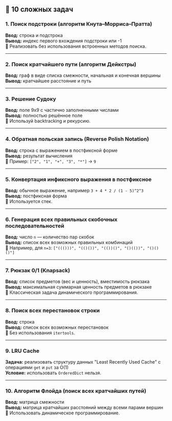 ## 🧠 10 сложных задач

### 1. Поиск подстроки (алгоритм Кнута–Морриса–Пратта)  
**Ввод:** строка и подстрока  
**Вывод:** индекс первого вхождения подстроки или -1  
📌 Реализовать без использования встроенных методов поиска.

---

### 2. Поиск кратчайшего пути (алгоритм Дейкстры)  
**Ввод:** граф в виде списка смежности, начальная и конечная вершины  
**Вывод:** кратчайшее расстояние и путь

---

### 3. Решение Судоку  
**Ввод:** поле 9x9 с частично заполненными числами  
**Вывод:** полностью решённое поле  
📌 Используй backtracking и рекурсию.

---

### 4. Обратная польская запись (Reverse Polish Notation)  
**Ввод:** строка с выражением в постфиксной форме  
**Вывод:** результат вычисления  
📌 Пример: `["2", "1", "+", "3", "*"]` → `9`

---

### 5. Конвертация инфиксного выражения в постфиксное  
**Ввод:** обычное выражение, например `3 + 4 * 2 / (1 - 5)^2^3`  
**Вывод:** постфиксная форма  
📌 Используется стек.

---

### 6. Генерация всех правильных скобочных последовательностей  
**Ввод:** число `n` — количество пар скобок  
**Вывод:** список всех возможных правильных комбинаций  
📌 Например, для `n=3`: `["((()))", "(()())", "(())()", "()(())", "()()()"]`

---

### 7. Рюкзак 0/1 (Knapsack)  
**Ввод:** список предметов (вес и ценность), вместимость рюкзака  
**Вывод:** максимальная суммарная ценность предметов в рюкзаке  
📌 Классическая задача динамического программирования.

---

### 8. Поиск всех перестановок строки  
**Ввод:** строка  
**Вывод:** список всех возможных перестановок  
📌 Без использования `itertools`.

---

### 9. LRU Cache  
**Задача:** реализовать структуру данных "Least Recently Used Cache" с операциями `get` и `put` за O(1)  
**Условие:** использовать `OrderedDict` нельзя.

---

### 10. Алгоритм Флойда (поиск всех кратчайших путей)  
**Ввод:** матрица смежности  
**Вывод:** матрица кратчайших расстояний между всеми парами вершин  
📌 Использовать динамическое программирование.
